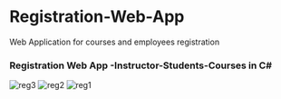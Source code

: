 # Registration-Web-App
Web Application for courses and employees registration
### Registration Web App -Instructor-Students-Courses in C#

![reg3](https://user-images.githubusercontent.com/97852403/194354706-f2182553-6a47-4d06-b675-6e21a7196b6c.png)
![reg2](https://user-images.githubusercontent.com/97852403/194354710-21b5e91b-24e1-460f-addf-0f45a4731ff1.png)
![reg1](https://user-images.githubusercontent.com/97852403/194354712-c7f2b44c-1d7d-4f2a-a14e-a7275c7c88c2.jpg)
